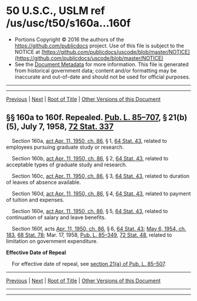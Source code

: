 ---
---

# 50 U.S.C., USLM ref /us/usc/t50/s160a...160f

* Portions Copyright © 2016 the authors of the https://github.com/publicdocs project.
  Use of this file is subject to the NOTICE at [https://github.com/publicdocs/uscode/blob/master/NOTICE](https://github.com/publicdocs/uscode/blob/master/NOTICE)
* See the [Document Metadata](././../../../..//README.md) for more information.
  This file is generated from historical government data; content and/or formatting may be inaccurate and out-of-date and should not be used for official purposes.

----------
----------

[Previous](./../../../..//us/usc/t50/ch9/m__us_usc_t50_s160.md) | [Next](./../../../..//us/usc/t50/ch10/m__us_usc_t50_ch10.md) | [Root of Title](./../../../../) | [Other Versions of this Document](https://publicdocs.github.io/go/links?ns=uslm&ref=%2Fus%2Fusc%2Ft50%2Fs160a...160f)

## §§ 160a to 160f. Repealed. [Pub. L. 85–707][/us/pl/85/707], § 21(b)(5), July 7, 1958, [72 Stat. 337][/us/stat/72/337]

    Section 160a, [act Apr. 11, 1950, ch. 86][/us/act/1950-04-11/ch86], § 1, [64 Stat. 43][/us/stat/64/43], related to employees pursuing graduate study or research.

    Section 160b, [act Apr. 11, 1950, ch. 86][/us/act/1950-04-11/ch86], § 2, [64 Stat. 43][/us/stat/64/43], related to acceptable types of graduate study and research.

    Section 160c, [act Apr. 11, 1950, ch. 86][/us/act/1950-04-11/ch86], § 3, [64 Stat. 43][/us/stat/64/43], related to duration of leaves of absence available.

    Section 160d, [act Apr. 11, 1950, ch. 86][/us/act/1950-04-11/ch86], § 4, [64 Stat. 43][/us/stat/64/43], related to payment of tuition and expenses.

    Section 160e, [act Apr. 11, 1950, ch. 86][/us/act/1950-04-11/ch86], § 5, [64 Stat. 43][/us/stat/64/43], related to continuation of salary and leave benefits.

    Section 160f, acts [Apr. 11, 1950, ch. 86][/us/act/1950-04-11/ch86], § 6, [64 Stat. 43][/us/stat/64/43]; [May 6, 1954, ch. 183][/us/act/1954-05-06/ch183], [68 Stat. 78][/us/stat/68/78]; Mar. 17, 1958, [Pub. L. 85–349][/us/pl/85/349], [72 Stat. 48][/us/stat/72/48], related to limitation on government expenditure.

 __Effective Date of Repeal__ 

    For effective date of repeal, see [section 21(a) of Pub. L. 85–507][/us/pl/85/507/s21/a].

----------

[Previous](./../../../..//us/usc/t50/ch9/m__us_usc_t50_s160.md) | [Next](./../../../..//us/usc/t50/ch10/m__us_usc_t50_ch10.md) | [Root of Title](./../../../../) | [Other Versions of this Document](https://publicdocs.github.io/go/links?ns=uslm&ref=%2Fus%2Fusc%2Ft50%2Fs160a...160f)

----------
----------

[/us/pl/85/707]: https://publicdocs.github.io/go/links?ns=uslm&ref=%2Fus%2Fpl%2F85%2F707
[/us/stat/72/337]: https://publicdocs.github.io/go/links?ns=uslm&ref=%2Fus%2Fstat%2F72%2F337
[/us/act/1950-04-11/ch86]: https://publicdocs.github.io/go/links?ns=uslm&ref=%2Fus%2Fact%2F1950-04-11%2Fch86
[/us/stat/64/43]: https://publicdocs.github.io/go/links?ns=uslm&ref=%2Fus%2Fstat%2F64%2F43
[/us/act/1950-04-11/ch86]: https://publicdocs.github.io/go/links?ns=uslm&ref=%2Fus%2Fact%2F1950-04-11%2Fch86
[/us/stat/64/43]: https://publicdocs.github.io/go/links?ns=uslm&ref=%2Fus%2Fstat%2F64%2F43
[/us/act/1950-04-11/ch86]: https://publicdocs.github.io/go/links?ns=uslm&ref=%2Fus%2Fact%2F1950-04-11%2Fch86
[/us/stat/64/43]: https://publicdocs.github.io/go/links?ns=uslm&ref=%2Fus%2Fstat%2F64%2F43
[/us/act/1950-04-11/ch86]: https://publicdocs.github.io/go/links?ns=uslm&ref=%2Fus%2Fact%2F1950-04-11%2Fch86
[/us/stat/64/43]: https://publicdocs.github.io/go/links?ns=uslm&ref=%2Fus%2Fstat%2F64%2F43
[/us/act/1950-04-11/ch86]: https://publicdocs.github.io/go/links?ns=uslm&ref=%2Fus%2Fact%2F1950-04-11%2Fch86
[/us/stat/64/43]: https://publicdocs.github.io/go/links?ns=uslm&ref=%2Fus%2Fstat%2F64%2F43
[/us/act/1950-04-11/ch86]: https://publicdocs.github.io/go/links?ns=uslm&ref=%2Fus%2Fact%2F1950-04-11%2Fch86
[/us/stat/64/43]: https://publicdocs.github.io/go/links?ns=uslm&ref=%2Fus%2Fstat%2F64%2F43
[/us/act/1954-05-06/ch183]: https://publicdocs.github.io/go/links?ns=uslm&ref=%2Fus%2Fact%2F1954-05-06%2Fch183
[/us/stat/68/78]: https://publicdocs.github.io/go/links?ns=uslm&ref=%2Fus%2Fstat%2F68%2F78
[/us/pl/85/349]: https://publicdocs.github.io/go/links?ns=uslm&ref=%2Fus%2Fpl%2F85%2F349
[/us/stat/72/48]: https://publicdocs.github.io/go/links?ns=uslm&ref=%2Fus%2Fstat%2F72%2F48
[/us/pl/85/507/s21/a]: https://publicdocs.github.io/go/links?ns=uslm&ref=%2Fus%2Fpl%2F85%2F507%2Fs21%2Fa


